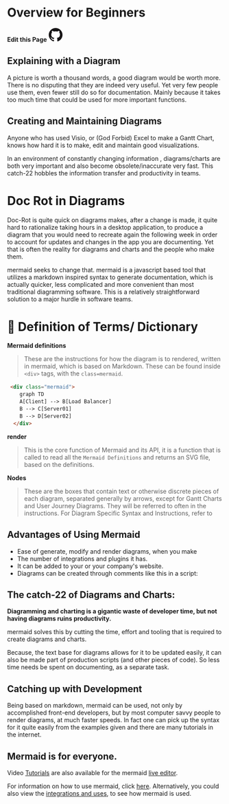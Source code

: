 # Overview for Beginners


**Edit this Page** [![N|Solid](img/GitHub-Mark-32px.png)](https://github.com/mermaid-js/mermaid/blob/develop/docs/n00b-overview.md)

## Explaining with a Diagram 	

A picture is worth a thousand words, a good diagram would be worth more. There is no disputing that they are indeed very useful. Yet very few people use them, even fewer still do so for documentation. Mainly because it takes too much time that could be used for more important functions.


## Creating and Maintaining Diagrams

Anyone who has used Visio, or (God Forbid) Excel to make a Gantt Chart, knows how hard it is to make, edit and maintain good visualizations.

In an environment of constantly changing information , diagrams/charts are both very important and also become obsolete/inaccurate very fast. This catch-22 hobbles the information transfer and productivity in teams.

# Doc Rot in Diagrams

Doc-Rot is quite quick on diagrams makes, after a change is made,  it quite hard to rationalize taking hours in a desktop application, to produce a diagram that you would need to recreate again the following week in order to account for updates and changes in the app you are documenting. Yet that is often the reality for diagrams and charts and the people who make them.

mermaid seeks to change that. mermaid is a javascript based tool that utilizes a markdown inspired syntax to generate documentation, which is actually quicker, less complicated and more convenient than most traditional diagramming software. This is a relatively straightforward solution to a major hurdle in software teams.  

# :blue_book: Definition of Terms/ Dictionary

**Mermaid definitions**

>These are the instructions for how the diagram is to rendered, written in mermaid, which is based on Markdown. These can be found inside `<div>` tags, with the `class=mermaid`.

```html
 <div class="mermaid">
    graph TD
    A[Client] --> B[Load Balancer]
    B --> C[Server01]
    B --> D[Server02]
  </div>
```

**render**

>This is the core function of Mermaid and its API, it is a function that is called to read all the `Mermaid Definitions` and returns an SVG file, based on the definitions.


**Nodes**

>These are the boxes that contain text or otherwise discrete pieces of each diagram, separated generally by arrows, except for Gantt Charts and User Journey Diagrams. They will be referred to often in the instructions. For Diagram Specific Syntax and Instructions, refer to

## Advantages of Using Mermaid

- Ease of generate, modify and render diagrams, when you make
- The number of integrations and plugins it has.
- It can be added to your or your company's website.
- Diagrams can be created through comments like this in a script:

## The catch-22 of Diagrams and Charts:

**Diagramming and charting is a gigantic waste of developer time, but not having diagrams ruins productivity.**

mermaid solves this by cutting the time, effort and tooling that is required to create diagrams and charts.

Because, the text base for  diagrams allows for it to be updated easily, it can also be made part of production scripts (and other pieces of code). So less time needs be spent on documenting, as a separate task.


## Catching up with Development

Being based on markdown, mermaid can be used, not only by accomplished front-end developers, but by most computer savvy people to render diagrams, at much faster speeds.
In fact one can pick up the syntax for it quite easily from the examples given and there are many tutorials in the internet.

## Mermaid is for everyone.
Video [Tutorials](./getting-started/Tutorials.md) are also available for the mermaid [live editor](https://mermaid-js.github.io/mermaid-live-editor/).

For information on how to use mermaid, click [here](https://mermaid-js.github.io/mermaid/#/n00b-gettingStarted).
Alternatively, you could also view the [integrations and uses](https://mermaid-js.github.io/mermaid/#/./integrations), to see how mermaid is used.
